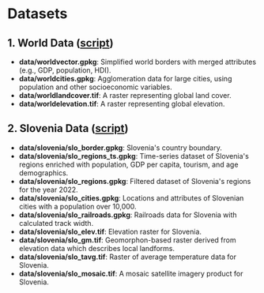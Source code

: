 # Datasets

## 1. World Data ([script](metadata/R/01-prepare_world_data.R))

- **data/worldvector.gpkg**: Simplified world borders with merged attributes (e.g., GDP, population, HDI).
- **data/worldcities.gpkg**: Agglomeration data for large cities, using population and other socioeconomic variables.
- **data/worldlandcover.tif**: A raster representing global land cover.
- **data/worldelevation.tif**: A raster representing global elevation.

## 2. Slovenia Data ([script](metadata/R/02-get_slovenia_data.R))

- **data/slovenia/slo_border.gpkg**: Slovenia's country boundary.
- **data/slovenia/slo_regions_ts.gpkg**: Time-series dataset of Slovenia's regions enriched with population, GDP per capita, tourism, and age demographics.
- **data/slovenia/slo_regions.gpkg**: Filtered dataset of Slovenia's regions for the year 2022.
- **data/slovenia/slo_cities.gpkg**: Locations and attributes of Slovenian cities with a population over 10,000.
- **data/slovenia/slo_railroads.gpkg**: Railroads data for Slovenia with calculated track width.
- **data/slovenia/slo_elev.tif**: Elevation raster for Slovenia.
- **data/slovenia/slo_gm.tif**: Geomorphon-based raster derived from elevation data which describes local landforms.
- **data/slovenia/slo_tavg.tif**: Raster of average temperature data for Slovenia.
- **data/slovenia/slo_mosaic.tif**: A mosaic satellite imagery product for Slovenia. 
